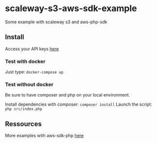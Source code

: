 # scaleway-s3-aws-sdk-example
Some example with scaleway s3 and aws-php-sdk

## Install
Access your API keys [here](https://www.scaleway.com/en/docs/generate-an-api-token/)

### Test with docker
Just type: `docker-compose up`

### Test without docker

Be sure to have composer and php on your local environment.

Install dependencies with composer: `composer install`
Launch the script: `php src/index.php`

## Ressources

More examples with aws-sdk-php [here](https://github.com/awsdocs/aws-doc-sdk-examples/)
 